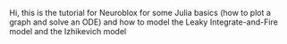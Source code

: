 Hi, this is the tutorial for Neuroblox for some Julia basics (how to plot a graph and solve an ODE) and 
how to model the Leaky Integrate-and-Fire model and the Izhikevich model
